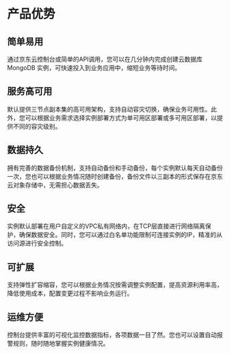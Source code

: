 # 产品优势

## 简单易用

通过京东云控制台或简单的API调用，您可以在几分钟内完成创建云数据库 MongoDB 实例，可快速投入到业务应用中，缩短业务等待时间。

## 服务高可用

默认提供三节点副本集的高可用架构，支持自动容灾切换，确保业务可用性。此外，您可以根据业务需求选择实例部署方式为单可用区部署或多可用区部署，以提供不同的容灾级别。

## 数据持久

拥有完善的数据备份机制，支持自动备份和手动备份，每个实例默认每天自动备份一次，您也可以根据业务情况随时创建备份，备份文件以三副本的形式保存在京东云对象存储中，无需担心数据丢失。

## 安全

实例默认部署在用户自定义的VPC私有网络内，在TCP层直接进行网络隔离保护，确保数据安全。同时，您可以通过白名单功能限制可连接实例的IP，精准的从访问源进行安全控制。

## 可扩展

支持弹性扩容缩容，您可以根据业务情况按需调整实例配置，提高资源利用率高，降低使用成本，配置变更过程不影响业务运行。

## 运维方便
控制台提供丰富的可视化监控数据指标，各项数据一目了然。您也可以设置自动报警规则，随时随地掌握实例健康情况。

